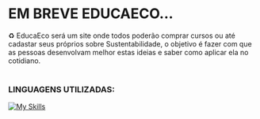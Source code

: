 # EM BREVE EDUCAECO...

♻️ EducaEco será um site onde todos poderão comprar cursos ou até cadastar seus próprios sobre Sustentabilidade, o objetivo é fazer com que as pessoas desenvolvam melhor estas ideias e saber como aplicar ela no cotidiano. <br><br>

### LINGUAGENS UTILIZADAS:
[![My Skills](https://skillicons.dev/icons?i=js,nodejs,html,css,mongo,express)](https://skillicons.dev)
